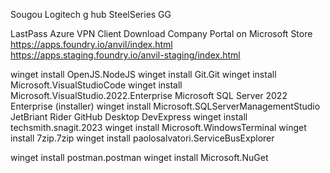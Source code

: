 Sougou
Logitech g hub
SteelSeries GG

LastPass
Azure VPN Client
Download Company Portal on Microsoft Store
https://apps.foundry.io/anvil/index.html
https://apps.staging.foundry.io/anvil-staging/index.html



winget install OpenJS.NodeJS
winget install Git.Git
winget install Microsoft.VisualStudioCode
winget install Microsoft.VisualStudio.2022.Enterprise
Microsoft SQL Server 2022 Enterprise (installer)
winget install Microsoft.SQLServerManagementStudio
JetBriant Rider
GitHub Desktop
DevExpress
winget install techsmith.snagit.2023
winget install Microsoft.WindowsTerminal
winget install 7zip.7zip
winget install paolosalvatori.ServiceBusExplorer

winget install postman.postman
winget install Microsoft.NuGet


